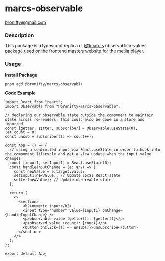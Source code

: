 # marcs-observable

bronifty@gmail.com

### Description

This package is a typescript replica of [@1marc's](https://x.com/1Marc) observablish-values package used on the frontend masters website for the media player.

### Usage

**Install Package**

```sh
pnpm add @bronifty/marcs-observable
```

**Code Example**

```tsx
import React from "react";
import Observable from "@bronifty/marcs-observable";

// declaring our observable state outside the component to maintain state across re-renders; this could also be done in a store and imported
const [getter, setter, subscriber] = Observable.useState(0);
let count = 0;
const unsub = subscriber(() => count++);

const App = () => {
  // using a controlled input via React.useState in order to hook into the component lifecycle and get a view update when the input value changes
  const [input1, setInput1] = React.useState(0);
  const handleInputChange = (e: any) => {
    const newValue = e.target.value;
    setInput1(newValue); // Update local React state
    setter(newValue); // Update observable state
  };

  return (
    <>
      <section>
        <h2>numeric input</h2>
        <input type="number" value={input1} onChange={handleInputChange} />
        <p>observable value (getter()): {getter()}</p>
        <p>observed value (count): {count}</p>
        <button onClick={() => unsub()}>unsubscribe</button>
      </section>
    </>
  );
};

export default App;
```
